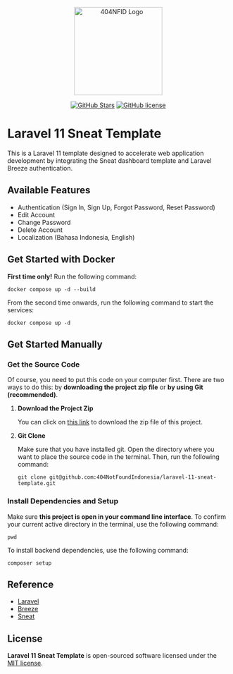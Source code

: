 <div align="center">
    <p>
        <a href="https://github.com/404NotFoundIndonesia/" target="_blank">
            <img src="https://avatars.githubusercontent.com/u/87377917?s=200&v=4" width="200" alt="404NFID Logo">
        </a>
    </p>

 [![GitHub Stars](https://img.shields.io/github/stars/404NotFoundIndonesia/laravel-11-sneat-template.svg)](https://github.com/404NotFoundIndonesia/laravel-11-sneat-template/stargazers)
 [![GitHub license](https://img.shields.io/github/license/404NotFoundIndonesia/laravel-11-sneat-template)](https://github.com/404NotFoundIndonesia/laravel-11-sneat-template/blob/main/LICENSE)
 
</div>

# Laravel 11 Sneat Template

This is a Laravel 11 template designed to accelerate web application development by integrating the Sneat dashboard template and Laravel Breeze authentication.

## Available Features

- Authentication (Sign In, Sign Up, Forgot Password, Reset Password)
- Edit Account
- Change Password
- Delete Account
- Localization (Bahasa Indonesia, English)

## Get Started with Docker

__First time only!__ Run the following command:

```shell
docker compose up -d --build
```
From the second time onwards, run the following command to start the services:

```shell
docker compose up -d
```

## Get Started Manually

### Get the Source Code
Of course, you need to put this code on your computer first. There are two ways to do this: by __downloading the project zip file__ or __by using Git (recommended)__.

1. **Download the Project Zip**

    You can click on [this link](https://github.com/404NotFoundIndonesia/laravel-11-sneat-template/archive/refs/heads/main.zip) to download the zip file of this project.

2. **Git Clone**

    Make sure that you have installed git. Open the directory where you want to place the source code in the terminal. Then, run the following command:
    ```shell
    git clone git@github.com:404NotFoundIndonesia/laravel-11-sneat-template.git
    ```

### Install Dependencies and Setup

Make sure __this project is open in your command line interface__. To confirm your current active directory in the terminal, use the following command: 
```shell
pwd
```

To install backend dependencies, use the following command:
```shell
composer setup
```

## Reference

- [Laravel](https://github.com/laravel/laravel)
- [Breeze](https://github.com/laravel/breeze)
- [Sneat](https://github.com/themeselection/sneat-bootstrap-html-admin-template-free)

## License

__Laravel 11 Sneat Template__ is open-sourced software licensed under the [MIT license](https://github.com/404NotFoundIndonesia/laravel-11-sneat-template?tab=MIT-1-ov-file).
